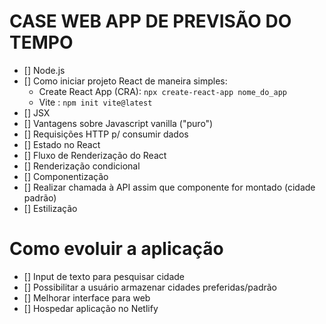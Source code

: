 # CASE WEB APP DE PREVISÃO DO TEMPO

- [] Node.js
- [] Como iniciar projeto React de maneira simples:
  - Create React App (CRA):
  ```npx create-react-app nome_do_app``` 
  - Vite :
  ```npm init vite@latest```
- [] JSX
- [] Vantagens sobre Javascript vanilla ("puro")
- [] Requisições HTTP p/ consumir dados
- [] Estado no React
- [] Fluxo de Renderização do React
- [] Renderização condicional
- [] Componentização
- [] Realizar chamada à API assim que componente for montado (cidade padrão)
- [] Estilização

# Como evoluir a aplicação

- [] Input de texto para pesquisar cidade
- [] Possibilitar a usuário armazenar cidades preferidas/padrão
- [] Melhorar interface para web
- [] Hospedar aplicação no Netlify